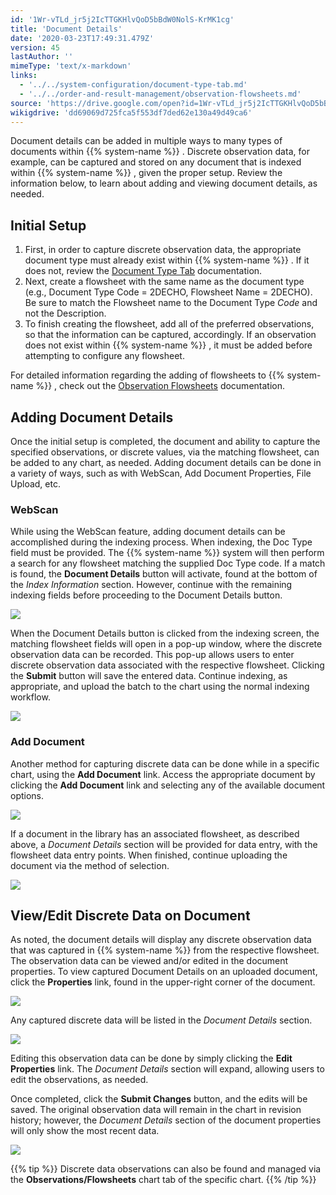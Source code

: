 ```yaml
---
id: '1Wr-vTLd_jr5j2IcTTGKHlvQoD5bBdW0NolS-KrMK1cg'
title: 'Document Details'
date: '2020-03-23T17:49:31.479Z'
version: 45
lastAuthor: ''
mimeType: 'text/x-markdown'
links:
  - '../../system-configuration/document-type-tab.md'
  - '../../order-and-result-management/observation-flowsheets.md'
source: 'https://drive.google.com/open?id=1Wr-vTLd_jr5j2IcTTGKHlvQoD5bBdW0NolS-KrMK1cg'
wikigdrive: 'dd69069d725fca5f553df7ded62e130a49d49ca6'
---
```

Document details can be added in multiple ways to many types of documents within {{% system-name %}} . Discrete observation data, for example, can be captured and stored on any document that is indexed within {{% system-name %}} , given the proper setup. Review the information below, to learn about adding and viewing document details, as needed.

## Initial Setup

1. First, in order to capture discrete observation data, the appropriate document type must already exist within {{% system-name %}} . If it does not, review the [Document Type Tab](../../system-configuration/document-type-tab.md) documentation.
2. Next, create a flowsheet with the same name as the document type (e.g., Document Type Code = 2DECHO, Flowsheet Name = 2DECHO). Be sure to match the Flowsheet name to the Document Type <em>Code</em> and not the Description.
3. To finish creating the flowsheet, add all of the preferred observations, so that the information can be captured, accordingly. If an observation does not exist within {{% system-name %}} , it must be added before attempting to configure any flowsheet.

For detailed information regarding the adding of flowsheets to {{% system-name %}} , check out the [Observation Flowsheets](../../order-and-result-management/observation-flowsheets.md) documentation.

## Adding Document Details

Once the initial setup is completed, the document and ability to capture the specified observations, or discrete values, via the matching flowsheet, can be added to any chart, as needed. Adding document details can be done in a variety of ways, such as with WebScan, Add Document Properties, File Upload, etc.

### WebScan

While using the WebScan feature, adding document details can be accomplished during the indexing process. When indexing, the Doc Type field must be provided. The {{% system-name %}} system will then perform a search for any flowsheet matching the supplied Doc Type code. If a match is found, the **Document Details** button will activate, found at the bottom of the *Index Information* section. However, continue with the remaining indexing fields before proceeding to the Document Details button.

![](../document-details.assets/601c3c71db0bef0c38e7d8d6b91befbb.png)

When the Document Details button is clicked from the indexing screen, the matching flowsheet fields will open in a pop-up window, where the discrete observation data can be recorded. This pop-up allows users to enter discrete observation data associated with the respective flowsheet. Clicking the **Submit** button will save the entered data. Continue indexing, as appropriate, and upload the batch to the chart using the normal indexing workflow.

![](../document-details.assets/6e3a35777fb5349510850dd1a4b18ba3.png)

### Add Document

Another method for capturing discrete data can be done while in a specific chart, using the **Add Document** link. Access the appropriate document by clicking the **Add Document** link and selecting any of the available document options.

![](../document-details.assets/b01c4226ead136e06d145944fd3f94b4.png)

If a document in the library has an associated flowsheet, as described above, a *Document Details* section will be provided for data entry, with the flowsheet data entry points. When finished, continue uploading the document via the method of selection.

![](../document-details.assets/20f02e6ef9dde73f4658f457167d6a00.png)

## View/Edit Discrete Data on Document

As noted, the document details will display any discrete observation data that was captured in {{% system-name %}} from the respective flowsheet. The observation data can be viewed and/or edited in the document properties. To view captured Document Details on an uploaded document, click the **Properties** link, found in the upper-right corner of the document.

![](../document-details.assets/924c7c8d6b0e04331bb136561716e8cb.png)

Any captured discrete data will be listed in the *Document Details* section.

![](../document-details.assets/4a4369e3b3eace416d2ad77ddd501fc4.png)

Editing this observation data can be done by simply clicking the **Edit Properties** link. The *Document Details* section will expand, allowing users to edit the observations, as needed.

Once completed, click the **Submit Changes** button, and the edits will be saved. The original observation data will remain in the chart in revision history; however, the *Document Details* section of the document properties will only show the most recent data.

![](../document-details.assets/b9e7de506989dd41eae29255b357bb20.png)

{{% tip %}}
Discrete data observations can also be found and managed via the **Observations/Flowsheets** chart tab of the specific chart.
{{% /tip %}}
